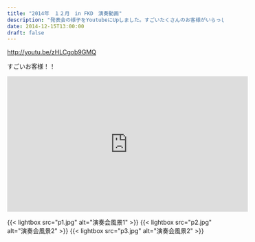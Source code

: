 ```yaml
---
title: "2014年　１２月　in FKD　演奏動画"
description: "発表会の様子をYoutubeにUpしました。すごいたくさんのお客様がいらっしゃいました。"
date: 2014-12-15T13:00:00
draft: false
---
```


http://youtu.be/zHLCgob9GMQ

すごいお客様！！




<iframe width="560" height="315" 
        src="https://www.youtube.com/embed/zHLCgob9GMQ" 
        title="YouTube video player" 
        frameborder="0" 
        allow="accelerometer; autoplay; clipboard-write; encrypted-media; gyroscope; picture-in-picture" 
        allowfullscreen>
</iframe>


{{< lightbox src="p1.jpg" alt="演奏会風景1" >}}
{{< lightbox src="p2.jpg" alt="演奏会風景2" >}}
{{< lightbox src="p3.jpg" alt="演奏会風景2" >}}
